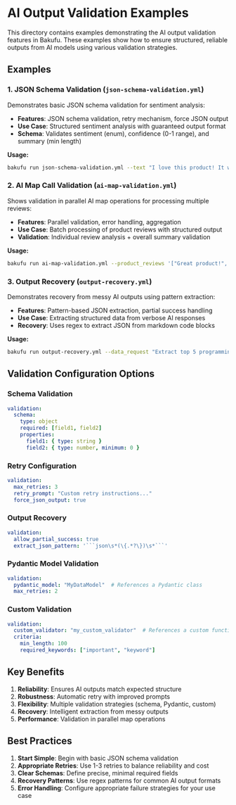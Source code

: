 # AI Output Validation Examples

This directory contains examples demonstrating the AI output validation features in Bakufu. These examples show how to ensure structured, reliable outputs from AI models using various validation strategies.

## Examples

### 1. JSON Schema Validation (`json-schema-validation.yml`)

Demonstrates basic JSON schema validation for sentiment analysis:

- **Features**: JSON schema validation, retry mechanism, force JSON output
- **Use Case**: Structured sentiment analysis with guaranteed output format
- **Schema**: Validates sentiment (enum), confidence (0-1 range), and summary (min length)

**Usage:**
```bash
bakufu run json-schema-validation.yml --text "I love this product! It works perfectly."
```

### 2. AI Map Call Validation (`ai-map-validation.yml`)

Shows validation in parallel AI map operations for processing multiple reviews:

- **Features**: Parallel validation, error handling, aggregation
- **Use Case**: Batch processing of product reviews with structured output
- **Validation**: Individual review analysis + overall summary validation

**Usage:**
```bash
bakufu run ai-map-validation.yml --product_reviews '["Great product!", "Not so good", "Amazing quality"]'
```

### 3. Output Recovery (`output-recovery.yml`)

Demonstrates recovery from messy AI outputs using pattern extraction:

- **Features**: Pattern-based JSON extraction, partial success handling
- **Use Case**: Extracting structured data from verbose AI responses
- **Recovery**: Uses regex to extract JSON from markdown code blocks

**Usage:**
```bash
bakufu run output-recovery.yml --data_request "Extract top 5 programming languages with popularity data"
```

## Validation Configuration Options

### Schema Validation
```yaml
validation:
  schema:
    type: object
    required: [field1, field2]
    properties:
      field1: { type: string }
      field2: { type: number, minimum: 0 }
```

### Retry Configuration
```yaml
validation:
  max_retries: 3
  retry_prompt: "Custom retry instructions..."
  force_json_output: true
```

### Output Recovery
```yaml
validation:
  allow_partial_success: true
  extract_json_pattern: '```json\s*(\{.*?\})\s*```'
```

### Pydantic Model Validation
```yaml
validation:
  pydantic_model: "MyDataModel"  # References a Pydantic class
  max_retries: 2
```

### Custom Validation
```yaml
validation:
  custom_validator: "my_custom_validator"  # References a custom function
  criteria:
    min_length: 100
    required_keywords: ["important", "keyword"]
```

## Key Benefits

1. **Reliability**: Ensures AI outputs match expected structure
2. **Robustness**: Automatic retry with improved prompts
3. **Flexibility**: Multiple validation strategies (schema, Pydantic, custom)
4. **Recovery**: Intelligent extraction from messy outputs
5. **Performance**: Validation in parallel map operations

## Best Practices

1. **Start Simple**: Begin with basic JSON schema validation
2. **Appropriate Retries**: Use 1-3 retries to balance reliability and cost
3. **Clear Schemas**: Define precise, minimal required fields
4. **Recovery Patterns**: Use regex patterns for common AI output formats
5. **Error Handling**: Configure appropriate failure strategies for your use case
